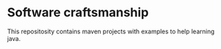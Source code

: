 # Software craftsmanship

This repositosity contains maven projects with examples to help learning java.
